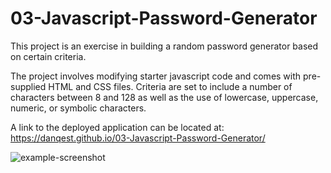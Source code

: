 # 03-Javascript-Password-Generator

This project is an exercise in building a random password generator based on certain criteria.

The project involves modifying starter javascript code and comes with pre-supplied HTML and CSS files. Criteria are set to include a number of characters between 8 and 128 as well as the use of lowercase, uppercase, numeric, or symbolic characters.

A link to the deployed application can be located at: https://danqest.github.io/03-Javascript-Password-Generator/

![example-screenshot](https://github.com/Danqest/02-Advanced-CSS-Portfolio/blob/main/assets/images/password-generator.png)
